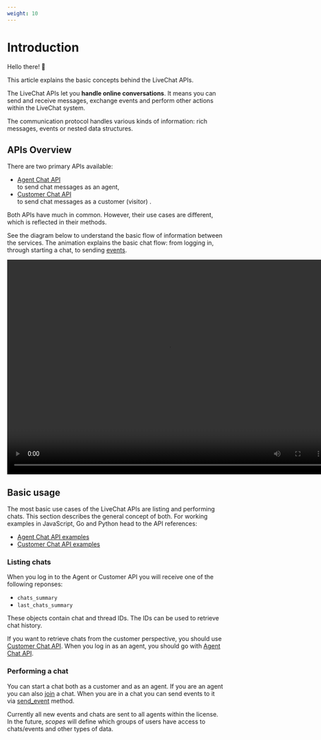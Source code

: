 ```yaml
---
weight: 10
---
```


# Introduction

Hello there! 👋

This article explains the basic concepts behind the LiveChat APIs.

The LiveChat APIs let you **handle online conversations**. It means you can send and receive messages, exchange events and perform other actions within the LiveChat system. 

The communication protocol handles various kinds of information: rich messages, events or nested data structures.

## APIs Overview

There are two primary APIs available:

- [Agent Chat API](../agent-chat-api)<br/>to send chat messages as an agent,
- [Customer Chat API](../customer-chat-api)<br/> to send chat messages as a customer (visitor) .

Both APIs have much in common. However, their use cases are different, which is reflected in their methods. 

See the diagram below to understand the basic flow of information between the services. The animation explains the basic chat flow: from logging in, through starting a chat, to sending [events](#events).

<video loop width="750" height="500" controls>
<source type="video/mp4" src="/docs/apis-overview/images/simple_event_schema.mp4">
</video>


## Basic usage 

The most basic use cases of the LiveChat APIs are listing and performing chats. This section describes the general concept of both. For working examples in JavaScript, Go and Python head to the API references:

- [Agent Chat API examples](../agent-chat-api/api-reference/v0.3#examples)
- [Customer Chat API examples](../customer-chat-api/api-reference/v0.3#examples)

### Listing chats

When you log in to the Agent or Customer API you will receive one of the following reponses: 

- `chats_summary` 
- `last_chats_summary`

These objects contain chat and thread IDs. The IDs can be used to retrieve chat history.

If you want to retrieve chats from the customer perspective, you should use [Customer Chat API](../customer-chat-api). When you log in as an agent, you should go with [Agent Chat API](../agent-chat-api).

### Performing a chat

You can start a chat both as a customer and as an agent. If you are an agent you can also [join](../agent-api/api-reference/#join-chat) a chat. When you are in a chat you can send events to it via [send_event](../agent-api/api-reference/#send-event) method.

Currently all new events and chats are sent to all agents within the license. In the future, *scopes* will define which groups of users have access to chats/events and other types of data.
